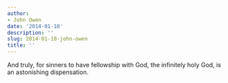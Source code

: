 ```yaml
---
author:
- John Owen
date: '2014-01-10'
description: ''
slug: 2014-01-10-john-owen
title: ''
---
```

And truly, for sinners to have fellowship with God, the infinitely holy God, is an astonishing dispensation.



